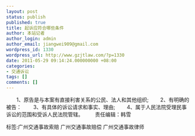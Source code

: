 ```yaml
---
layout: post
status: publish
published: true
title: 起诉应符合哪些条件
author: 本站记者
author_login: admin
author_email: jiangwei909@gmail.com
wordpress_id: 1330
wordpress_url: http://www.gzjtlaw.com/?p=1330
date: 2011-05-29 09:14:24.000000000 +08:00
categories:
- 交通诉讼
tags: []
comments: []
---
```

　　1、原告是与本案有直接利害关系的公民、法人和其他组织;　　2、有明确的被告：　　3、有具体的诉讼请求和事实、理由;　　4、属于人民法院受理民事诉讼的范围和受诉人民法院管辖。　　责任编辑：韩雪标签:广州交通事故索赔 广州交通事故赔偿 广州交通事故律师
